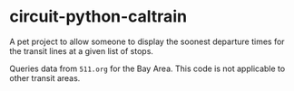 # circuit-python-caltrain

A pet project to allow someone to display the soonest departure times for the transit lines at a given list of stops.

Queries data from `511.org` for the Bay Area. This code is not applicable to other transit areas.

